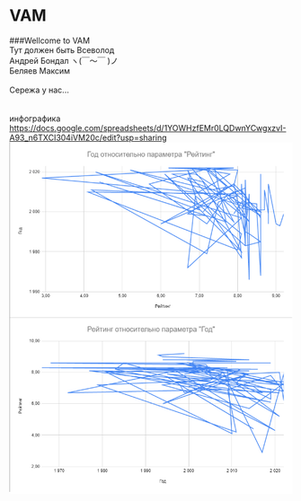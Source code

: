# VAM
###Wellcome to VAM <br>
Тут должен быть Всеволод <br>
Андрей Бондал ヽ(￣～￣ )ノ <br>
Беляев Максим <br>
<br>
Сережа у нас...
 <br><br><br>
инфографика
<br>
https://docs.google.com/spreadsheets/d/1YOWHzfEMr0LQDwnYCwgxzvI-A93_n6TXCI304iVM20c/edit?usp=sharing
<br>
![](https://github.com/koltypka/VAM/blob/belyash-infographics/img/infographics.bmp)
<br>

